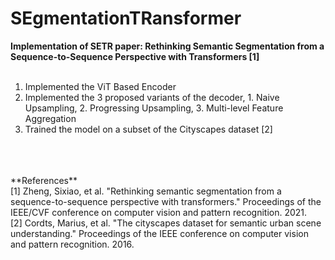 # SEgmentationTRansformer
**Implementation of SETR paper: Rethinking Semantic Segmentation from a Sequence-to-Sequence Perspective with Transformers [1]**
<br>
<br>
1. Implemented the ViT Based Encoder<br>
2. Implemented the 3 proposed variants of the decoder, 1. Naive Upsampling, 2. Progressing Upsampling, 3. Multi-level Feature Aggregation
3. Trained the model on a subset of the Cityscapes dataset [2]
<br>
<br>
<br>
**References**
<br>
[1] Zheng, Sixiao, et al. "Rethinking semantic segmentation from a sequence-to-sequence perspective with transformers." Proceedings of the IEEE/CVF conference on computer vision and pattern recognition. 2021.
<br>
[2] Cordts, Marius, et al. "The cityscapes dataset for semantic urban scene understanding." Proceedings of the IEEE conference on computer vision and pattern recognition. 2016.
